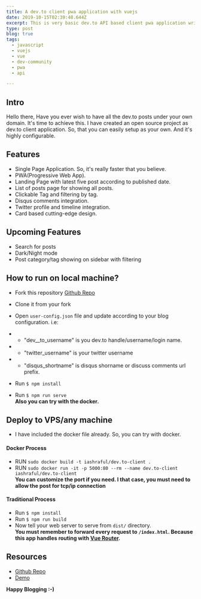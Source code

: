 ```yaml
---
title: A dev.to client pwa application with vuejs
date: 2019-10-15T02:39:48.644Z
excerpt: This is very basic dev.to API based client pwa application written in vuejs
type: post
blog: true
tags:
  - javascript
  - vuejs
  - vue
  - dev-community
  - pwa
  - api

---
```


## Intro
Hello there, Have you ever wish to have all the dev.to posts under your own domain. It's time to achieve this. I have created an open source project as dev.to client application. So, that you can easily setup as your own. And it's highly configurable.

## Features
* Single Page Application. So, it's really faster that you believe.
* PWA(Progressive Web App).
* Landing Page with latest five post according to published date.
* List of posts page for showing all posts.
* Clickable Tag and filtering by tag.
* Disqus comments integration.
* Twitter profile and timeline integration.
* Card based cutting-edge design.

## Upcoming Features
* Search for posts
* Dark/Night mode
* Post category/tag showing on sidebar with filtering

## How to run on local machine?
* Fork this repository [Github Repo](https://github.com/iashraful/dev.to-client)
* Clone it from your fork
* Open `user-config.json` file and update according to your blog configuration. i.e:  
* * "dev__to_username" is you dev.to handle/username/login name.
* * "twitter_username" is your twitter username
* * "disqus_shortname" is disqus shorname or discuss comments url prefix.

* Run `$ npm install`
* Run `$ npm run serve`  
**Also you can try with the docker.**

## Deploy to VPS/any machine
* I have included the docker file already. So, you can try with docker.

#### Docker Process
* RUN `sudo docker build -t iashraful/dev.to-client .`
* RUN `sudo docker run -it -p 5000:80 --rm --name dev.to-client iashraful/dev.to-client`  
**You can customize the port if you need. I that case, you must need to allow the post for tcp/ip connection**

#### Traditional Process
* Run `$ npm install`
* Run `$ npm run build`
* Now tell your web server to serve from `dist/` directory.  
**You must remember to forward every request to `/index.html`. 
Because this app handles routing with [Vue Router](https://router.vuejs.org/).** 


## Resources
* [Github Repo](https://github.com/iashraful/dev.to-client)
* [Demo](https://dev-to-client.netlify.com/)

**Happy Blogging :-)**
